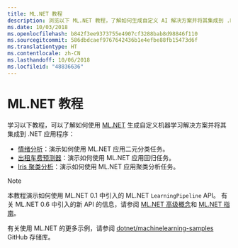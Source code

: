 ```yaml
---
title: ML.NET 教程
description: 浏览以下 ML.NET 教程，了解如何生成自定义 AI 解决方案并将其集成到 .NET 应用程序。
ms.date: 10/03/2018
ms.openlocfilehash: b842f3ee9373755e4907cf3288bab8d98846f110
ms.sourcegitcommit: 586dbdcaef9767642436b1e4efbe88fb15473d6f
ms.translationtype: HT
ms.contentlocale: zh-CN
ms.lasthandoff: 10/06/2018
ms.locfileid: "48836636"
---
```

# <a name="mlnet-tutorials"></a>ML.NET 教程

学习以下教程，可以了解如何使用 [ML.NET](../index.md) 生成自定义机器学习解决方案并将其集成到 .NET 应用程序：

- [情绪分析](sentiment-analysis.md)：演示如何使用 ML.NET 应用二元分类任务。
- [出租车费预测器](taxi-fare.md)：演示如何使用 ML.NET 应用回归任务。
- [Iris 聚类分析](iris-clustering.md)：演示如何使用 ML.NET 应用聚类分析任务。

> [!NOTE]
> 本教程演示如何使用 ML.NET 0.1 中引入的 ML.NET `LearningPipeline` API。 有关 ML.NET 0.6 中引入的新 API 的信息，请参阅 [ML.NET 高级概念](https://github.com/dotnet/machinelearning/blob/master/docs/code/MlNetHighLevelConcepts.md)和 [ML.NET 指南](https://github.com/dotnet/machinelearning/blob/master/docs/code/MlNetCookBook.md)。

有关使用 ML.NET 的更多示例，请参阅 [dotnet/machinelearning-samples](https://github.com/dotnet/machinelearning-samples) GitHub 存储库。
